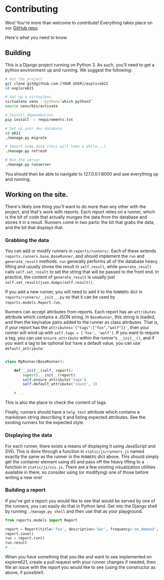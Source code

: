 # Contributing

Woo! You're more than welcome to contribute! Everything takes place on our [GitHub repo](https://github.com/adjspecies/explore621).

Here's what you need to know.

## Building

This is a Django project running on Python 3. As such, you'll need to get a python environment up and running. We suggest the following:

```bash
# Get the project
git clone git@github.com:[YOUR USER]/explore621
cd explore621

# Set up a virtualenv
virtualenv venv --python=`which python3`
source venv/bin/activate

# Install dependencies
pip install -r requirements.txt

# Set up your dev database
cd e621
./manage.py migrate

# Import some data (this will take a while...)
./manage.py refresh

# Run the server
./manage.py runserver
```

You should then be able to navigate to 127.0.0.1:8000 and see everything up and running.

## Working on the site.

There's likely one thing you'll want to do more than any other with the project, and that's work with reports. Each report relies on a runner, which is the bit of code that actually munges the data from the database and stores it in a result. Runners come in two parts: the bit that grabs the data, and the bit that displays that.

### Grabbing the data

You can add or modify runners in `reports/runners/`. Each of these extends `reports.runners.base.BaseRunner`, and should implement the `run` and `generate_result` methods. `run` generally performs all of the database heavy lifting and usually stores the result in `self.result`, while `generate_result` calls `self.set_result` to set the string that will be passed to the front end. In practice, the content of `generate_result` is usually just `self.set_result(json.dumps(self.result))`.

If you add a new runner, you will need to add it to the `RUNNERS` dict in `reports/runners/__init__.py` so that it can be used by `reports.models.Report.run`.

Runners can accept attributes from reports. Each report has an `attributes` attribute which contains a JSON string. In `BaseRunner`, this string is loaded, and then the key/value pairs added to the runner as class attributes. That is, if your report has the `attributes='{"tags":["fox","wolf"]}'`, then your runner will wind up with `self.tags = ['fox', 'wolf']`. If you want to require a tag, you can use `ensure_attribute` within the runner's `__init__()`, and if you want a tag to be optional but have a default value, you can use `default_attribute`:

```python

class MyRunner(BaseRunner):

    def __init__(self, report):
        super().__init__(report)
        self.ensure_attribute('tags')
        self.default_attribute('count', 1)

    # ...
```

This is also the place to check the content of tags.

Finally, runners should have a `help_text` attribute which contains a markdown string describing it and listing expected attributes. See the existing runners for the expected style.

### Displaying the data

For each runner, there exists a means of displaying it using JavaScript and SVG. This is done through a function in `static/js/runners.js` named exactly the same as the runner in the `RUNNERS` dict above. This should simply get the container element using d3 and pass off the heavy lifting to a function in `static/js/vis.js`. There are a few existing visualization utilities available in there, so consider using (or modifying) one of those before writing a new one!

### Building a report

If you've got a report you would like to see that would be served by one of the runners, you can easily do that in Python land. Get into the Django shell by running `./manage.py shell` and then use that as your playground.

```python
from reports.models import Report

report = Report(title='foo', description='bar', frequency='on_demand', runner='MyRunner', attributes='{"baz":"qux"}')
report.save()
run = report.run()
run.result
# ...
```

When you have something that you like and want to see implemented on explore621, create a pull request with your runner changes if needed, then file an issue with the report you would like to see (using the constructor as above, if possible!).
